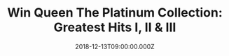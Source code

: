 ---
campaign-uuid: "c-a01885d0-bf1f-41eb-9f9b-5b0cf1a28819"
type: "Preview"
category: "Music"
date: "2018-12-13T09:00:00.000Z"
end-date: "2019-01-14T04:59:00.000Z"
disable-form: false
is_promoted: false
has_entry_page: true
title: "Win Queen The Platinum Collection: Greatest Hits I, II & III"
competition-description: "<p>We have in our hands the most comprehensive collection\
  \ of Queen hits ever: The Platinum Collection: Greatest Hits I, II & III. Includes\
  \ Bohemian Rhapsody; Killer Queen; We Are the Champions; We Will Rock You; Crazy\
  \ Little Thing Called Love; Another One Bites the Dust; Under Pressure (original\
  \ and Rah mix); You're My Best Friend; Fat Bottomed Girls , and more. 51 songs!</p>\r\
  \n<p>If you are a Queen fan, this collection is a MUST for you. Click below for\
  \ a chance to win.</p>"
hero-header: "Win Queen The Platinum Collection: Greatest Hits I, II & III"
terms-confirmation: "https://aaa.nme.com/etc/QueenThePlatinumcollectionterms.pdf"
banner-img: "https://assets.expresslyapp.com/asset-0074da88-a115-47e5-8e27-00d150532024.jpg"
logo-left-href: "aaa.nme.com"
logo-left-image: "https://assets.expresslyapp.com/asset-b5ada685-ac1b-48dd-b254-65ec3aa98808.jpg"
logo-left-title: "NME AAA"
bg-image-hero: "https://assets.expresslyapp.com/asset-9a2e7b6b-4a7d-4c4d-b471-69e9618f7675.jpg"
bg-image-first: "https://assets.expresslyapp.com/asset-850641fc-b75d-45bc-90b0-3b5a2bc69a76.jpg"
section1-content: "<p>While it eschews the glammy, pre-punk hard rock of live faves\
  \ like \"Stone Cold Crazy\" and \"Tie Your Mother Down\" for the band's more quirky\
  \ club-beat string of latter-day hits, this 51-track triple-CD anthology goes a\
  \ long way toward documenting the true dimensions of the band's music and fame.\
  \ Some songs may not be instantly familiar to American fans because of yet another\
  \ irony: just as their U.S. fortunes waned during the punk and new wave era, the\
  \ band was exploding into true international superstars.</p>\r\n<p>Thus, there may\
  \ be a sense of discovery here, whether of latter-day Queen material or solo work\
  \ by Brian May and Freddie Mercury, whose duet on \"Barcelona\" with diva Montserrat\
  \ Caballé transcends boundaries of both time and genre. Think no more and enter\
  \ the form below to win this amazing collection from the amazing band: QUEEN!</>"
entry-title: "Win Queen The Platinum Collection: Greatest Hits I, II & III"
entry-content: "Enter the draw to win Queen The Platinum Collection: Greatest Hits\
  \ I, II & III\r\n by completing the form below before 23:59 EST on 13th of January\
  \ 2019."
has-winner: false
prize-description: "Queen The Platinum Collection: Greatest Hits I, II & III"
special-conditions: "Multiple entries are allowed up to one every day.\r\nThis competition\
  \ is also available on: http://club.expressly.io/competitons/queen-the-platinum-collection"
country-restrictions:
- "US"
---